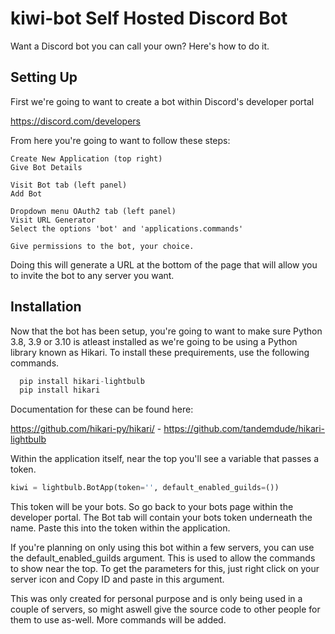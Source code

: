 
# kiwi-bot Self Hosted Discord Bot

Want a Discord bot you can call your own? Here's how to do it.



## Setting Up

First we're going to want to create a bot within Discord's developer portal

https://discord.com/developers

From here you're going to want to follow these steps:

```
Create New Application (top right)
Give Bot Details

Visit Bot tab (left panel)
Add Bot

Dropdown menu OAuth2 tab (left panel)
Visit URL Generator
Select the options 'bot' and 'applications.commands'

Give permissions to the bot, your choice.
```
Doing this will generate a URL at the bottom of the page that will allow you to invite the bot to any server you want.


## Installation

Now that the bot has been setup, you're going to want to make sure Python 3.8, 3.9 or 3.10 is atleast installed as we're going to be using a Python library known as Hikari.
To install these prequirements, use the following commands.

```python
  pip install hikari-lightbulb
  pip install hikari
```
Documentation for these can be found here:

https://github.com/hikari-py/hikari/ -
https://github.com/tandemdude/hikari-lightbulb

Within the application itself,  near the top you'll see a variable that passes a token.

```python
kiwi = lightbulb.BotApp(token='', default_enabled_guilds=())
```

This token will be your bots. So go back to your bots page within the developer portal. The Bot tab will contain your bots token underneath the name. Paste this into the token within the application.

If you're planning on only using this bot within a few servers, you can use the default_enabled_guilds argument. This is used to allow the commands to show near the top. To get the parameters for this, just right click on your server icon and Copy ID and paste in this argument.

This was only created for personal purpose and is only being used in a couple of servers, so might aswell give the source code to other people for them to use as-well. More commands will be added.
